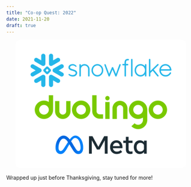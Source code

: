```yaml
---
title: "Co-op Quest: 2022"
date: 2021-11-20
draft: true
---
```

<p align="center">
  <img style="max-width: 90%; border-radius: 3%;" src="/images/snow-duol-fb-2022.png" />
</p>

Wrapped up just before Thanksgiving, stay tuned for more!